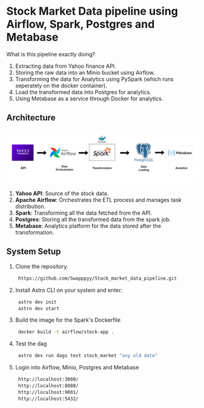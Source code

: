 # Stock Market Data pipeline using Airflow, Spark, Postgres and Metabase

What is this pipeline exactly doing?

1. Extracting data from Yahoo finance API.
2. Storing the raw data into an Minio bucket using Airflow.
3. Transforming the data for Analytics using PySpark (which runs seperately on the docker container).
4. Load the transformed data into Postgres for analytics.
5. Using Metabase as a service through Docker for analytics.

## Architecture
![Architecture](stock-market-data-pipeline.JPG)
1. **Yahoo API**: Source of the stock data.
2. **Apache Airflow**: Orchestrates the ETL process and manages task distribution.
3. **Spark**: Transforming all the data fetched from the API.
4. **Postgres**: Storing all the transformed data from the spark job.
5. **Metabase**: Analytics platform for the data stored after the transformation.

## System Setup
1. Clone the repository.
   ```bash
    https://github.com/Swapppyy/Stock_market_data_pipeline.git
   ```
2. Install Astro CLI on your system and enter:
   ```bash
    astro dev init
    astro dev start
   ```
3. Build the image for the Spark's Dockerfile
   ```bash
    docker build -t airflow/stock-app .
   ```
4. Test the dag 
   ```bash
    astro dev run dags test stock_market "any old date"
   ```
5. Login into Airflow, Minio, Postgres and Metabase
   ```bash
    http://localhost:3000/
    http://localhost:8080/
    http://localhost:9001/
    http://localhost:5432/
   ```

